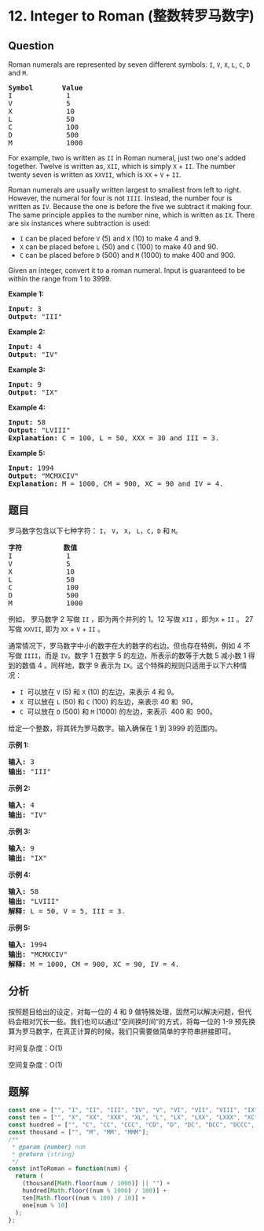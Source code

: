 # 12. Integer to Roman (整数转罗马数字)

## Question

Roman numerals are represented by seven different symbols: `I`, `V`, `X`, `L`, `C`, `D` and `M`.

<pre><strong>Symbol</strong>       <strong>Value</strong>
I             1
V             5
X             10
L             50
C             100
D             500
M             1000</pre>

For example, two is written as `II` in Roman numeral, just two one's added together. Twelve is written as, `XII`, which is simply `X` + `II`. The number twenty seven is written as `XXVII`, which is `XX` + `V` + `II`.

Roman numerals are usually written largest to smallest from left to right. However, the numeral for four is not `IIII`. Instead, the number four is written as `IV`. Because the one is before the five we subtract it making four. The same principle applies to the number nine, which is written as `IX`. There are six instances where subtraction is used:

-   `I` can be placed before `V` (5) and `X` (10) to make 4 and 9.
-   `X` can be placed before `L` (50) and `C` (100) to make 40 and 90.
-   `C` can be placed before `D` (500) and `M` (1000) to make 400 and 900.

Given an integer, convert it to a roman numeral. Input is guaranteed to be within the range from 1 to 3999.

**Example 1:**

<pre><strong>Input:</strong>&nbsp;3
<strong>Output:</strong> "III"</pre>

**Example 2:**

<pre><strong>Input:</strong>&nbsp;4
<strong>Output:</strong> "IV"</pre>

**Example 3:**

<pre><strong>Input:</strong>&nbsp;9
<strong>Output:</strong> "IX"</pre>

**Example 4:**

<pre><strong>Input:</strong>&nbsp;58
<strong>Output:</strong> "LVIII"
<strong>Explanation:</strong> C = 100, L = 50, XXX = 30 and III = 3.
</pre>

**Example 5:**

<pre><strong>Input:</strong>&nbsp;1994
<strong>Output:</strong> "MCMXCIV"
<strong>Explanation:</strong> M = 1000, CM = 900, XC = 90 and IV = 4.</pre>

## 题目

罗马数字包含以下七种字符： `I`， `V`， `X`， `L`，`C`，`D` 和 `M`。

<pre><strong>字符</strong>          <strong>数值</strong>
I             1
V             5
X             10
L             50
C             100
D             500
M             1000</pre>

例如， 罗马数字 2 写做 `II` ，即为两个并列的 1。12 写做 `XII` ，即为`X` + `II` 。 27 写做 `XXVII`, 即为 `XX` + `V` + `II` 。

通常情况下，罗马数字中小的数字在大的数字的右边。但也存在特例，例如 4 不写做 `IIII`，而是 `IV`。数字 1 在数字 5 的左边，所表示的数等于大数 5 减小数 1 得到的数值 4 。同样地，数字 9 表示为 `IX`。这个特殊的规则只适用于以下六种情况：

-   `I`  可以放在 `V` (5) 和 `X` (10) 的左边，来表示 4 和 9。
-   `X`  可以放在 `L` (50) 和 `C` (100) 的左边，来表示 40 和  90。
-   `C`  可以放在 `D` (500) 和 `M` (1000) 的左边，来表示  400 和  900。

给定一个整数，将其转为罗马数字。输入确保在 1 到 3999 的范围内。

**示例 1:**

<pre><strong>输入:</strong>&nbsp;3
<strong>输出:</strong> "III"</pre>

**示例 2:**

<pre><strong>输入:</strong>&nbsp;4
<strong>输出:</strong> "IV"</pre>

**示例 3:**

<pre><strong>输入:</strong>&nbsp;9
<strong>输出:</strong> "IX"</pre>

**示例 4:**

<pre><strong>输入:</strong>&nbsp;58
<strong>输出:</strong> "LVIII"
<strong>解释:</strong> L = 50, V = 5, III = 3.
</pre>

**示例 5:**

<pre><strong>输入:</strong>&nbsp;1994
<strong>输出:</strong> "MCMXCIV"
<strong>解释:</strong> M = 1000, CM = 900, XC = 90, IV = 4.</pre>

## 分析

按照题目给出的设定，对每一位的 4 和 9 做特殊处理，固然可以解决问题，但代码会相对冗长一些。我们也可以通过”空间换时间“的方式，将每一位的 1-9 预先换算为罗马数字，在真正计算的时候，我们只需要做简单的字符串拼接即可。

时间复杂度：O(1)

空间复杂度：O(1)

## 题解

```javascript
const one = ["", "I", "II", "III", "IV", "V", "VI", "VII", "VIII", "IX"];
const ten = ["", "X", "XX", "XXX", "XL", "L", "LX", "LXX", "LXXX", "XC"];
const hundred = ["", "C", "CC", "CCC", "CD", "D", "DC", "DCC", "DCCC", "CM"];
const thousand = ["", "M", "MM", "MMM"];
/**
 * @param {number} num
 * @return {string}
 */
const intToRoman = function(num) {
  return (
    (thousand[Math.floor(num / 1000)] || "") +
    hundred[Math.floor((num % 1000) / 100)] +
    ten[Math.floor((num % 100) / 10)] +
    one[num % 10]
  );
};
```
